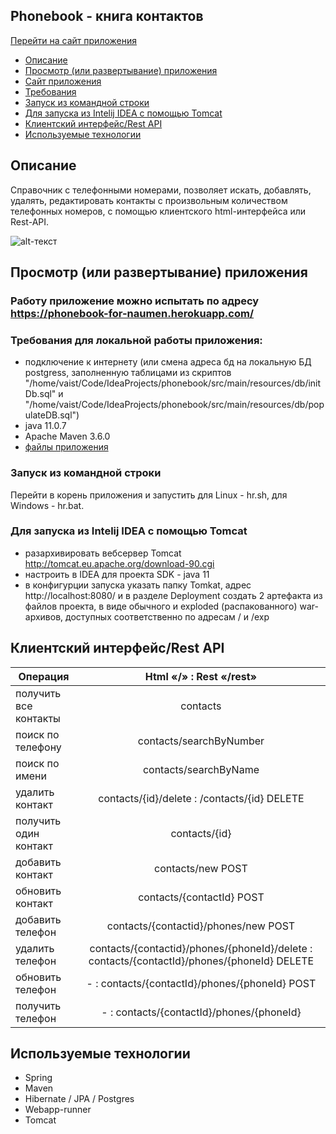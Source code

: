 
 Phonebook - книга контактов
-------------------------------------------


[Перейти на сайт приложения][1]

* [Описание](#Описание)
* [Просмотр (или развертывание) приложения](#Просмотр-(или-развертывание)-приложения)
 * [Сайт приложения][1]
 * [Требования](#Требования-для-локальной-работы-приложения:)
 * [Запуск из командной строки](#Запуск-из-командной-строки)
 * [Для запуска из Intelij IDEA с помощью Tomcat](#Для-запуска-из-Intelij-IDEA-с-помощью-Tomcat)
* [Клиентский интерфейс/Rest API](#Клиентский-интерфейс/Rest-API)    
* [Используемые технологии](#Используемые-технологии)
   
## Описание

Справочник с телефонными номерами, позволяет искать, добавлять, удалять, редактировать контакты с произвольным количеством телефонных номеров, с помощью клиентского html-интерфейса или Rest-API. 

![alt-текст][phonebook-interface]

## Просмотр (или развертывание) приложения

### Работу приложение можно испытать по адресу https://phonebook-for-naumen.herokuapp.com/

### Требования для локальной работы приложения:
* подключение к интернету (или смена адреса бд на локальную БД postgress, заполненную таблицами из скриптов "/home/vaist/Code/IdeaProjects/phonebook/src/main/resources/db/initDb.sql" и "/home/vaist/Code/IdeaProjects/phonebook/src/main/resources/db/populateDB.sql")
* java 11.0.7  
* Apache Maven 3.6.0
* [файлы приложения](https://github.com/TjavaistT/phonebook)

### Запуск из командной строки
Перейти в корень приложения и запустить для Linux - hr.sh, для Windows - hr.bat. 

### Для запуска из Intelij IDEA с помощью Tomcat
* разархивировать вебсервер Tomcat http://tomcat.eu.apache.org/download-90.cgi
* настроить в IDEA для проекта SDK - java 11
* в конфигурции запуска указать папку Tomkat, адрес http://localhost:8080/ и в разделе Deployment создать 2 артефакта из файлов проекта, в виде обычного и exploded (распакованного) war-архивов, доступных соответственно по адресам / и /exp 

##  Клиентский интерфейс/Rest API 

    
| Операция                        | Html  «/»         :     Rest «/rest»	                       |
| ----------------------------------|:-------------------------------------------------------------:|
| получить все контакты   | contacts	                                                       |  
| поиск по телефону         | contacts/searchByNumber                                |
| поиск по имени               | contacts/searchByName                                   |
| удалить контакт              | contacts/{id}/delete : /contacts/{id} DELETE     |
| получить один контакт   | contacts/{id}                                                       |
| добавить контакт            | contacts/new POST                                          |
|  обновить контакт           | contacts/{contactId} POST                                |
|  добавить телефон         | contacts/{contactid}/phones/new POST            |
| удалить телефон            | contacts/{contactid}/phones/{phoneId}/delete	: contacts/{contactId}/phones/{phoneId} DELETE                 |
| обновить телефон          |  - : contacts/{contactId}/phones/{phoneId} POST |
| получить телефон          |  - :  contacts/{contactId}/phones/{phoneId}          |
	        	

## Используемые технологии
* Spring
* Maven
* Hibernate / JPA / Postgres
* Webapp-runner
* Tomcat

[1]: https://phonebook-for-naumen.herokuapp.com
[phonebook-interface]: https://github.com/TjavaistT/phonebook/phonebook-interface.png "Интерфейс приложения"
